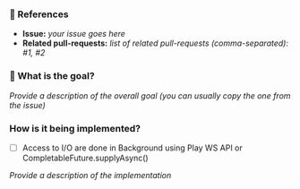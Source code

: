 ### :pushpin: References
* **Issue:** _your issue goes here_
* **Related pull-requests:** _list of related pull-requests (comma-separated): #1, #2_

### :tophat: What is the goal?

_Provide a description of the overall goal (you can usually copy the one from the issue)_

### How is it being implemented?

- [ ] Access to I/O are done in Background using Play WS API or CompletableFuture.supplyAsync()

_Provide a description of the implementation_
